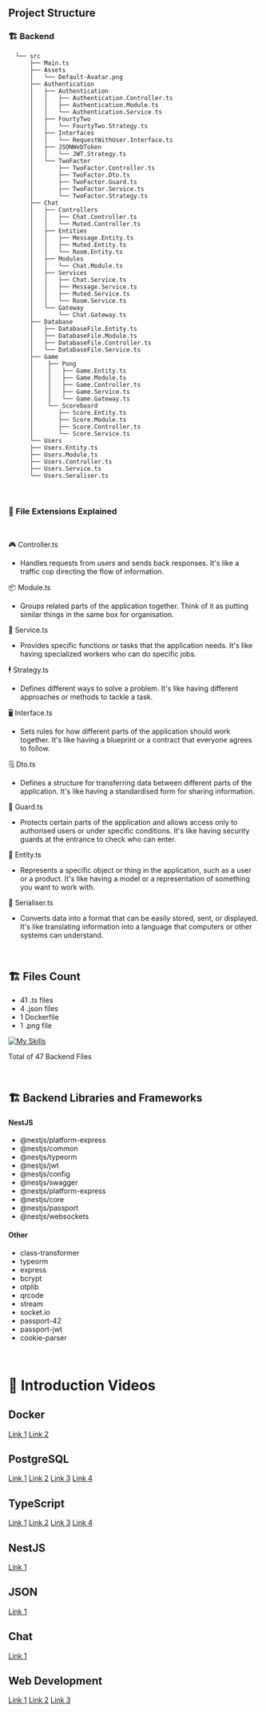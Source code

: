 ## Project Structure

### :building_construction: Backend
```
  └── src
      ├── Main.ts
      ├── Assets
      │   └── Default-Avatar.png
      ├── Authentication
      │	  ├── Authentication
      │	  │   ├── Authentication.Controller.ts
      │	  │   ├── Authentication.Module.ts
      │	  │   └── Authentication.Service.ts
      │	  ├── FourtyTwo
      │	  │   └── FourtyTwo.Strategy.ts
      │	  ├── Interfaces
      │	  │   └── RequestWithUser.Interface.ts
      │	  ├── JSONWebToken
      │	  │   └── JWT.Strategy.ts
      │	  └── TwoFactor
      │	      ├── TwoFactor.Controller.ts
      │	      ├── TwoFactor.Dto.ts
      │	      ├── TwoFactor.Guard.ts
      │	      ├── TwoFactor.Service.ts
      │	      └── TwoFactor.Strategy.ts
      ├── Chat
      │	  ├── Controllers
      │	  │   ├── Chat.Controller.ts
      │	  │   └── Muted.Controller.ts
      │	  ├── Entities
      │	  │   ├── Message.Entity.ts
      │	  │   ├── Muted.Entity.ts
      │	  │   └── Room.Entity.ts
      │	  ├── Modules
      │	  │   └── Chat.Module.ts
      │	  ├── Services
      │	  │   ├── Chat.Service.ts
      │	  │   ├── Message.Service.ts
      │	  │   ├── Muted.Service.ts
      │	  │   └── Room.Service.ts
      │	  └── Gateway
      │	      └── Chat.Gateway.ts
      ├── Database
      │	  ├── DatabaseFile.Entity.ts
      │	  ├── DatabaseFile.Module.ts
      │	  ├── DatabaseFile.Controller.ts
      │	  └── DatabaseFile.Service.ts
      ├── Game
      │    ├── Pong
      │    │   ├── Game.Entity.ts
      │	   │   ├── Game.Module.ts
      │	   │   ├── Game.Controller.ts
      │	   │   ├── Game.Service.ts
      │	   │   └── Game.Gateway.ts
      │    └── Scoreboard
      │	      ├── Score.Entity.ts
      │	      ├── Score.Module.ts
      │	      ├── Score.Controller.ts
      │	      └── Score.Service.ts
      └── Users
	  ├── Users.Entity.ts
	  ├── Users.Module.ts
	  ├── Users.Controller.ts
	  ├── Users.Service.ts
	  └── Users.Seraliser.ts
```

<br>

### 📂 File Extensions Explained

<br>

🎮 Controller.ts
- Handles requests from users and sends back responses. It's like a traffic cop directing the flow of information.

📦 Module.ts 
- Groups related parts of the application together. Think of it as putting similar things in the same box for organisation.

👷 Service.ts
- Provides specific functions or tasks that the application needs. It's like having specialized workers who can do specific jobs.

🕴️ Strategy.ts
- Defines different ways to solve a problem. It's like having different approaches or methods to tackle a task.

🖥️ Interface.ts
- Sets rules for how different parts of the application should work together. It's like having a blueprint or a contract that everyone agrees to follow.

🗒️ Dto.ts
- Defines a structure for transferring data between different parts of the application. It's like having a standardised form for sharing information.

💂 Guard.ts
- Protects certain parts of the application and allows access only to authorised users or under specific conditions. It's like having security guards at the entrance to check who can enter.

🧍 Entity.ts
- Represents a specific object or thing in the application, such as a user or a product. It's like having a model or a representation of something you want to work with.

📅 Serialiser.ts
- Converts data into a format that can be easily stored, sent, or displayed. It's like translating information into a language that computers or other systems can understand.

<br>

## :building_construction: Files Count

- 41 .ts files
- 4 .json files
- 1 Dockerfile
- 1 .png file

[![My Skills](https://skillicons.dev/icons?i=ts,js,docker,nodejs,postgresql,nestjs)](https://skillicons.dev)

Total of 47 Backend Files

<br>

## :building_construction: Backend Libraries and Frameworks

#### NestJS
- @nestjs/platform-express
- @nestjs/common
- @nestjs/typeorm
- @nestjs/jwt
- @nestjs/config
- @nestjs/swagger
- @nestjs/platform-express
- @nestjs/core
- @nestjs/passport
- @nestjs/websockets

#### Other
- class-transformer
- typeorm
- express
- bcrypt
- otplib
- qrcode
- stream
- socket.io
- passport-42
- passport-jwt
- cookie-parser

<br>

# 🎥 Introduction Videos

## Docker
[Link 1](https://www.youtube.com/watch?v=Gjnup-PuquQ)
[Link 2](https://www.youtube.com/watch?v=gAkwW2tuIqE)

## PostgreSQL

[Link 1](https://www.youtube.com/watch?v=zsjvFFKOm3c)
[Link 2](https://www.youtube.com/watch?v=Cz3WcZLRaWc)
[Link 3](https://www.youtube.com/watch?v=4QN1BzxF8wM)
[Link 4](https://www.youtube.com/watch?v=W2Z7fbCLSTw)

## TypeScript
[Link 1](https://www.youtube.com/watch?v=zQnBQ4tB3ZA)
[Link 2](https://www.youtube.com/watch?v=ahCwqrYpIuM)
[Link 3](https://www.youtube.com/watch?v=ydkQlJhodio)
[Link 4](https://www.youtube.com/watch?v=H91aqUHn8sE)

## NestJS
[Link 1](https://www.youtube.com/watch?v=0M8AYU_hPas)

## JSON
[Link 1](https://www.youtube.com/watch?v=rZUfzlOIqJo)

## Chat
[Link 1](https://www.youtube.com/watch?v=UBUNrFtufWo)

## Web Development
[Link 1](https://www.youtube.com/watch?v=erEgovG9WBs)
[Link 2](https://www.youtube.com/watch?v=q1fsBWLpYW4)
[Link 3](https://www.youtube.com/watch?v=Sxxw3qtb3_g)
